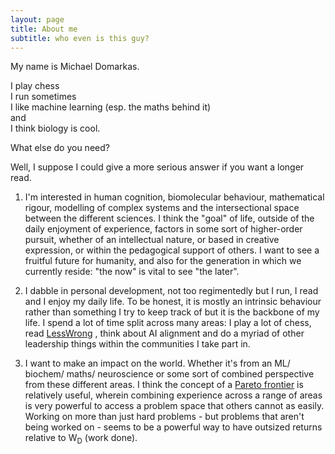 ```yaml
---
layout: page
title: About me
subtitle: who even is this guy?
---
```


My name is Michael Domarkas. 

I play chess  
I run sometimes  
I like machine learning (esp. the maths behind it)  
and  
I think biology is cool.  

What else do you need?  

Well, I suppose I could give a more serious answer if you want a longer read.  

1. I'm interested in human cognition, biomolecular behaviour, mathematical rigour, modelling of complex systems and the intersectional space between the different sciences. I think the "goal" of life, outside of the daily enjoyment of experience, factors in some sort of higher-order pursuit, whether of an intellectual nature, or based in creative expression, or within the pedagogical support of others. I want to see a fruitful future for humanity, and also for the generation in which we currently reside: "the now" is vital to see "the later".  

3. I dabble in personal development, not too regimentedly but I run, I read and I enjoy my daily life. To be honest, it is mostly an intrinsic behaviour rather than something I try to keep track of but it is the backbone of my life. I spend a lot of time split across many areas: I play a lot of chess, read [LessWrong](https://lesswrong.com) , think about AI alignment and do a myriad of other leadership things within the communities I take part in.  

4. I want to make an impact on the world. Whether it's from an ML/ biochem/ maths/ neuroscience or some sort of combined perspective from these different areas. I think the concept of a [Pareto frontier](https://www.lesswrong.com/posts/XvN2QQpKTuEzgkZHY/being-the-pareto-best-in-the-world) is relatively useful, wherein combining experience across a range of areas is very powerful to access a problem space that others cannot as easily. Working on more than just hard problems - but problems that aren't being worked on - seems to be a powerful way to have outsized returns relative to W<sub>D</sub> (work done).  